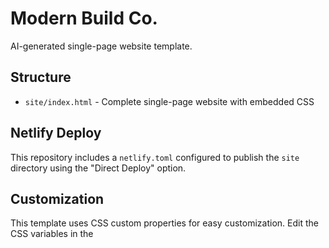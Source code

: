 # Modern Build Co.

AI-generated single-page website template.

## Structure
- `site/index.html` - Complete single-page website with embedded CSS

## Netlify Deploy
This repository includes a `netlify.toml` configured to publish the `site` directory using the "Direct Deploy" option.

## Customization
This template uses CSS custom properties for easy customization. Edit the CSS variables in the <style> section to personalize colors, fonts, and spacing.